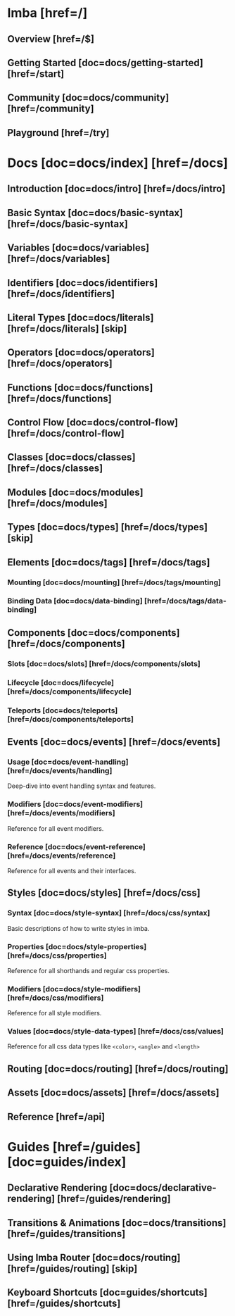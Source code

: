 # Imba [href=/]

## Overview [href=/$]

## Getting Started [doc=docs/getting-started] [href=/start]

## Community [doc=docs/community] [href=/community]

## Playground [href=/try]

# Docs [doc=docs/index] [href=/docs]

## Introduction [doc=docs/intro] [href=/docs/intro]

## Basic Syntax [doc=docs/basic-syntax] [href=/docs/basic-syntax]

## Variables [doc=docs/variables] [href=/docs/variables]

## Identifiers [doc=docs/identifiers] [href=/docs/identifiers]

## Literal Types [doc=docs/literals] [href=/docs/literals] [skip]

## Operators [doc=docs/operators] [href=/docs/operators]

## Functions [doc=docs/functions] [href=/docs/functions]

## Control Flow [doc=docs/control-flow] [href=/docs/control-flow]

## Classes [doc=docs/classes] [href=/docs/classes]

## Modules [doc=docs/modules] [href=/docs/modules]

## Types [doc=docs/types] [href=/docs/types] [skip]

## Elements [doc=docs/tags] [href=/docs/tags]

### Mounting [doc=docs/mounting] [href=/docs/tags/mounting]

### Binding Data [doc=docs/data-binding] [href=/docs/tags/data-binding]

## Components [doc=docs/components] [href=/docs/components]

### Slots [doc=docs/slots] [href=/docs/components/slots]

### Lifecycle [doc=docs/lifecycle] [href=/docs/components/lifecycle]

### Teleports [doc=docs/teleports] [href=/docs/components/teleports]

## Events [doc=docs/events] [href=/docs/events]

### Usage [doc=docs/event-handling] [href=/docs/events/handling]

Deep-dive into event handling syntax and features.

### Modifiers [doc=docs/event-modifiers] [href=/docs/events/modifiers]

Reference for all event modifiers.

### Reference [doc=docs/event-reference] [href=/docs/events/reference]

Reference for all events and their interfaces.

## Styles [doc=docs/styles] [href=/docs/css]

### Syntax [doc=docs/style-syntax] [href=/docs/css/syntax]

Basic descriptions of how to write styles in imba.

### Properties [doc=docs/style-properties] [href=/docs/css/properties]

Reference for all shorthands and regular css properties.

### Modifiers [doc=docs/style-modifiers] [href=/docs/css/modifiers]

Reference for all style modifiers.

### Values [doc=docs/style-data-types] [href=/docs/css/values]

Reference for all css data types like `<color>`, `<angle>` and `<length>`

## Routing [doc=docs/routing] [href=/docs/routing]

## Assets [doc=docs/assets] [href=/docs/assets]

## Reference [href=/api]


# Guides [href=/guides] [doc=guides/index]

## Declarative Rendering [doc=docs/declarative-rendering] [href=/guides/rendering]

## Transitions & Animations [doc=docs/transitions] [href=/guides/transitions]

## Using Imba Router [doc=docs/routing] [href=/guides/routing] [skip]

## Keyboard Shortcuts [doc=guides/shortcuts] [href=/guides/shortcuts]
